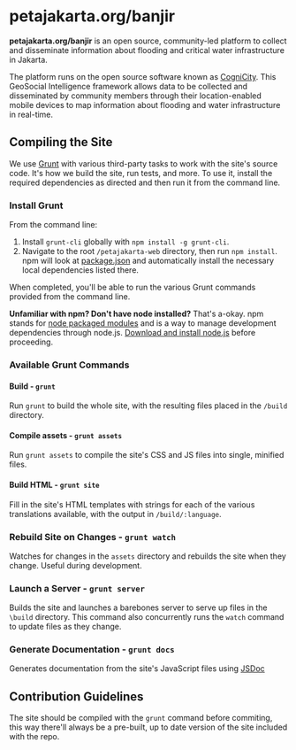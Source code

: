 petajakarta.org/banjir
======================

**petajakarta.org/banjir** is an open source, community-led platform to collect and disseminate information about flooding and critical water infrastructure in Jakarta.

The platform runs on the open source software known as [CogniCity](http://cognicity.info/). This GeoSocial Intelligence framework allows data to be collected and disseminated by community members through their location-enabled mobile devices to map information about flooding and water infrastructure in real-time.

## Compiling the Site

We use [Grunt](http://gruntjs.com/) with various third-party tasks to work with the site's source code. It's how we build the site, run tests, and more. To use it, install the required dependencies as directed and then run it from the command line.

### Install Grunt

From the command line:

1. Install `grunt-cli` globally with `npm install -g grunt-cli`.
2. Navigate to the root `/petajakarta-web` directory, then run `npm install`. npm will look at [package.json](https://github.com/twbs/bootstrap/blob/master/package.json) and automatically install the necessary local dependencies listed there.

When completed, you'll be able to run the various Grunt commands provided from the command line.

**Unfamiliar with npm? Don't have node installed?** That's a-okay. npm stands for [node packaged modules](http://npmjs.org/) and is a way to manage development dependencies through node.js. [Download and install node.js](http://nodejs.org/download/) before proceeding.

### Available Grunt Commands

#### Build - `grunt`
Run `grunt` to build the whole site, with the resulting files placed in the `/build` directory.

#### Compile assets - `grunt assets`
Run `grunt assets` to compile the site's CSS and JS files into single, minified files.

#### Build HTML - `grunt site`
Fill in the site's HTML templates with strings for each of the various translations available, with the output in `/build/:language`.

### Rebuild Site on Changes - `grunt watch`
Watches for changes in the `assets` directory and rebuilds the site when they change. Useful during development.

### Launch a Server - `grunt server`
Builds the site and launches a barebones server to serve up files in the `\build` directory. This command also concurrently runs the `watch` command to update files as they change.

### Generate Documentation - `grunt docs`
Generates documentation from the site's JavaScript files using [JSDoc](http://usejsdoc.org/)

## Contribution Guidelines

The site should be compiled with the `grunt` command before commiting, this way there'll always be a pre-built, up to date version of the site included with the repo.
